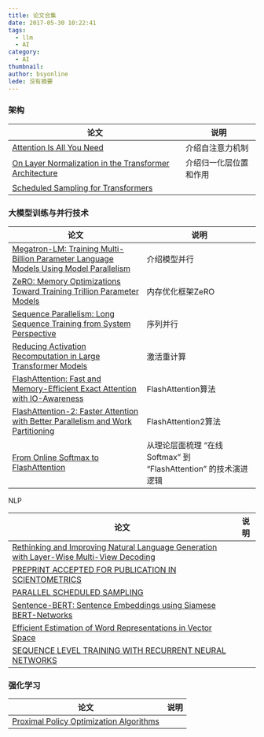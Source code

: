 ```yaml
---
title: 论文合集
date: 2017-05-30 10:22:41
tags:
  - llm
  - AI
category:
  - AI
thumbnail: 
author: bsyonline
lede: 没有摘要
---
```

### 架构

| 论文                                                                                         | 说明          |
| ------------------------------------------------------------------------------------------ | ----------- |
| [Attention Is All You Need](https://arxiv.org/pdf/1706.03762)                              | 介绍自注意力机制    |
| [On Layer Normalization in the Transformer Architecture](https://arxiv.org/pdf/2002.04745) | 介绍归一化层位置和作用 |
| [Scheduled Sampling for Transformers](https://arxiv.org/pdf/1906.07651)                    |             |


### 大模型训练与并行技术


| 论文                                                                                                                        | 说明                                              |
| ------------------------------------------------------------------------------------------------------------------------- | ----------------------------------------------- |
| [Megatron-LM: Training Multi-Billion Parameter Language Models Using Model Parallelism](https://arxiv.org/pdf/1909.08053) | 介绍模型并行                                          |
| [ZeRO: Memory Optimizations Toward Training Trillion Parameter Models](https://arxiv.org/pdf/1910.02054)                  | 内存优化框架ZeRO                                      |
| [Sequence Parallelism: Long Sequence Training from System Perspective](https://arxiv.org/pdf/2105.13120)                  | 序列并行                                            |
| [Reducing Activation Recomputation in Large Transformer Models](https://arxiv.org/pdf/2205.05198)                         | 激活重计算                                           |
| [FlashAttention: Fast and Memory-Efficient Exact Attention with IO-Awareness](https://arxiv.org/pdf/2205.14135)           | FlashAttention算法                                |
| [FlashAttention-2: Faster Attention with Better Parallelism and Work Partitioning](https://arxiv.org/pdf/2307.08691)      | FlashAttention2算法                               |
| [From Online Softmax to FlashAttention](https://courses.cs.washington.edu/courses/cse599m/23sp/notes/flashattn.pdf)       | 从理论层面梳理 “在线 Softmax” 到 “FlashAttention” 的技术演进逻辑 |


NLP

| 论文                                                                                                                           | 说明  |
| ---------------------------------------------------------------------------------------------------------------------------- | --- |
| [Rethinking and Improving Natural Language Generation with Layer-Wise Multi-View Decoding](https://arxiv.org/pdf/2005.08081) |     |
| [PREPRINT ACCEPTED FOR PUBLICATION IN SCIENTOMETRICS](https://arxiv.org/pdf/1506.03009)                                      |     |
| [PARALLEL SCHEDULED SAMPLING](https://arxiv.org/pdf/1906.04331)                                                              |     |
| [Sentence-BERT: Sentence Embeddings using Siamese BERT-Networks](https://arxiv.org/pdf/1908.10084)                           |     |
| [Efficient Estimation of Word Representations in Vector Space](https://arxiv.org/pdf/1301.3781)                              |     |
| [SEQUENCE LEVEL TRAINING WITH RECURRENT NEURAL NETWORKS](https://arxiv.org/pdf/1511.06732)                                   |     |


### 强化学习


| 论文                                                                          | 说明  |
| --------------------------------------------------------------------------- | --- |
| [Proximal Policy Optimization Algorithms](https://arxiv.org/pdf/1707.06347) |     |


























